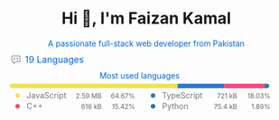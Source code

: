 <h1 align="center">Hi 👋, I'm Faizan Kamal</h1>
<h3 align="center">A passionate full-stack web developer from Pakistan</h3>
<svg xmlns="http://www.w3.org/2000/svg" width="480" height="126" class="">
    <defs>
        <style/>
    </defs>
    <style>@keyframes animation-gauge{0%{stroke-dasharray:0 329}}@keyframes animation-rainbow{0%,to{color:#7f00ff;fill:#7f00ff}14%{color:#a933ff;fill:#a933ff}29%{color:#007fff;fill:#007fff}43%{color:#00ff7f;fill:#00ff7f}57%{color:#ff0;fill:#ff0}71%{color:#ff7f00;fill:#ff7f00}86%{color:red;fill:red}}svg{font-family:-apple-system,BlinkMacSystemFont,Segoe UI,Helvetica,Arial,sans-serif,Apple Color Emoji,Segoe UI Emoji;color:#777}h2,h3{margin:8px 0 2px;padding:0;color:#0366d6;font-weight:400}h2 svg,h3 svg{fill:currentColor}h2{font-size:16px}h3,svg{font-size:14px}section&gt;.field{margin-left:5px;margin-right:5px}.field{display:flex;align-items:center;margin-bottom:2px;white-space:nowrap}.field svg{margin:0 8px;fill:#959da5;flex-shrink:0}.row{display:flex;flex-wrap:wrap}.row section{flex:1 1 0}.column{display:flex;flex-direction:column;align-items:center}#metrics-end,.fill-width{width:100%}svg.bar{margin:4px 0}.field.language{margin:0 8px;flex-grow:0}.field.language.details,.field.language.details small{display:flex;justify-content:space-between}.field.language.details small{color:#666;text-align:right}.field.language.details small&gt;*,.field.language.details&gt;*{flex:1 1 0}.field.language.details small&gt;:not(:last-child){margin-right:6px}:root{--color-calendar-graph-day-bg:#ebedf0;--color-calendar-graph-day-border:rgba(27,31,35,0.06);--color-calendar-graph-day-L1-bg:#9be9a8;--color-calendar-graph-day-L2-bg:#40c463;--color-calendar-graph-day-L3-bg:#30a14e;--color-calendar-graph-day-L4-bg:#216e39;--color-calendar-halloween-graph-day-L1-bg:#ffee4a;--color-calendar-halloween-graph-day-L2-bg:#ffc501;--color-calendar-halloween-graph-day-L3-bg:#fe9600;--color-calendar-halloween-graph-day-L4-bg:#03001c;--color-calendar-winter-graph-day-L1-bg:#0a3069;--color-calendar-winter-graph-day-L2-bg:#0969da;--color-calendar-winter-graph-day-L3-bg:#54aeff;--color-calendar-winter-graph-day-L4-bg:#b6e3ff;--color-calendar-graph-day-L4-border:rgba(27,31,35,0.06);--color-calendar-graph-day-L3-border:rgba(27,31,35,0.06);--color-calendar-graph-day-L2-border:rgba(27,31,35,0.06);--color-calendar-graph-day-L1-border:rgba(27,31,35,0.06)}</style>
    <style/>
    <foreignObject x="0" y="0" width="100%" height="100%">
        <div xmlns="http://www.w3.org/1999/xhtml" xmlns:xlink="http://www.w3.org/1999/xlink" class="items-wrapper">
            <section>
                <h2 class="field">
                    <svg xmlns="http://www.w3.org/2000/svg" viewBox="0 0 16 16" width="16" height="16">
                        <path fill-rule="evenodd" d="M1.5 2.75a.25.25 0 01.25-.25h12.5a.25.25 0 01.25.25v8.5a.25.25 0 01-.25.25h-6.5a.75.75 0 00-.53.22L4.5 14.44v-2.19a.75.75 0 00-.75-.75h-2a.25.25 0 01-.25-.25v-8.5zM1.75 1A1.75 1.75 0 000 2.75v8.5C0 12.216.784 13 1.75 13H3v1.543a1.457 1.457 0 002.487 1.03L8.061 13h6.189A1.75 1.75 0 0016 11.25v-8.5A1.75 1.75 0 0014.25 1H1.75zm5.03 3.47a.75.75 0 010 1.06L5.31 7l1.47 1.47a.75.75 0 01-1.06 1.06l-2-2a.75.75 0 010-1.06l2-2a.75.75 0 011.06 0zm2.44 0a.75.75 0 000 1.06L10.69 7 9.22 8.47a.75.75 0 001.06 1.06l2-2a.75.75 0 000-1.06l-2-2a.75.75 0 00-1.06 0z"/>
                    </svg>
                    19 Languages
                </h2>
            </section>
            <section class="column">
                <h3 class="field">Most used languages</h3>
                <svg class="bar" xmlns="http://www.w3.org/2000/svg" width="460" height="8">
                    <mask id="languages-bar">
                        <rect x="0" y="0" width="460" height="8" fill="white" rx="5"/>
                    </mask>
                    <rect mask="url(#languages-bar)" x="0" y="0" width="0" height="8" fill="#d1d5da"/>
                    <rect mask="url(#languages-bar)" x="0" y="0" width="297.46086870451177" height="8" fill="#f1e05a"/>
                    <rect mask="url(#languages-bar)" x="297.46086870451177" y="0" width="82.93002183084123" height="8" fill="#3178c6"/>
                    <rect mask="url(#languages-bar)" x="380.390890535353" y="0" width="70.93424202689387" height="8" fill="#f34b7d"/>
                    <rect mask="url(#languages-bar)" x="451.32513256224684" y="0" width="8.674867437753107" height="8" fill="#3572A5"/>
                </svg>
                <div class="row fill-width">
                    <section>
                        <div class="field language details">
                            <div class="field">
                                <svg xmlns="http://www.w3.org/2000/svg" viewBox="0 0 16 16" width="16" height="16">
                                    <path fill="#f1e05a" fill-rule="evenodd" d="M8 4a4 4 0 100 8 4 4 0 000-8z"/>
                                </svg>
                                JavaScript
                            </div>
                            <small>
                                <div>2.59 MB</div>
                                <div>64.67%</div>
                            </small>
                        </div>
                        <div class="field language details">
                            <div class="field">
                                <svg xmlns="http://www.w3.org/2000/svg" viewBox="0 0 16 16" width="16" height="16">
                                    <path fill="#f34b7d" fill-rule="evenodd" d="M8 4a4 4 0 100 8 4 4 0 000-8z"/>
                                </svg>
                                C++
                            </div>
                            <small>
                                <div>616 kB</div>
                                <div>15.42%</div>
                            </small>
                        </div>
                    </section>
                    <section>
                        <div class="field language details">
                            <div class="field">
                                <svg xmlns="http://www.w3.org/2000/svg" viewBox="0 0 16 16" width="16" height="16">
                                    <path fill="#3178c6" fill-rule="evenodd" d="M8 4a4 4 0 100 8 4 4 0 000-8z"/>
                                </svg>
                                TypeScript
                            </div>
                            <small>
                                <div>721 kB</div>
                                <div>18.03%</div>
                            </small>
                        </div>
                        <div class="field language details">
                            <div class="field">
                                <svg xmlns="http://www.w3.org/2000/svg" viewBox="0 0 16 16" width="16" height="16">
                                    <path fill="#3572A5" fill-rule="evenodd" d="M8 4a4 4 0 100 8 4 4 0 000-8z"/>
                                </svg>
                                Python
                            </div>
                            <small>
                                <div>75.4 kB</div>
                                <div>1.89%</div>
                            </small>
                        </div>
                    </section>
                </div>
            </section>
        </div>
        <div xmlns="http://www.w3.org/1999/xhtml" id="metrics-end"></div>
    </foreignObject>
</svg>
